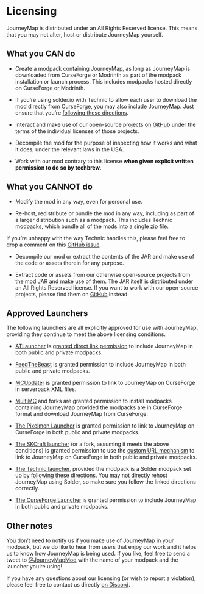 # **Licensing**

JourneyMap is distributed under an All Rights Reserved license. This means that you may not alter, host or distribute JourneyMap yourself.

## **What you CAN do**

- Create a modpack containing JourneyMap, as long as JourneyMap is downloaded from CurseForge or Modrinth as part of the modpack installation or launch process. This includes modpacks hosted directly on CurseForge or Modrinth.

- If you’re using solder.io with Technic to allow each user to download the mod directly from CurseForge, you may also include JourneyMap. Just ensure that you’re [following these directions](https://github.com/bochen415/JourneyMap-TechnicSolder-Tutorial/wiki/JourneyMap-TechnicSolder-Tutorial).

- Interact and make use of our open-source projects [on GitHub](https://github.com/TeamJM/) under the terms of the individual licenses of those projects.

- Decompile the mod for the purpose of inspecting how it works and what it does, under the relevant laws in the USA.

- Work with our mod contrary to this license **when given explicit written permission to do so by techbrew**.

## **What you CANNOT do**

- Modify the mod in any way, even for personal use.

- Re-host, redistribute or bundle the mod in any way, including as part of a larger distribution such as a modpack. This includes Technic modpacks, which bundle all of the mods into a single zip file.

If you’re unhappy with the way Technic handles this, please feel free to drop a comment on this [GitHub issue](https://github.com/TechnicPack/TechnicSolder/issues/424).

- Decompile our mod or extract the contents of the JAR and make use of the code or assets therein for any purpose.

- Extract code or assets from our otherwise open-source projects from the mod JAR and make use of them. The JAR itself is distributed under an All Rights Reserved license. If you want to work with our open-source projects, please find them on [GitHub](https://github.com/TeamJM/) instead.

## **Approved Launchers**

The following launchers are all explicitly approved for use with JourneyMap, providing they continue to meet the above licensing conditions.

- [ATLauncher](https://atlauncher.com/) is [granted direct link permission](https://wiki.atlauncher.com/mod_special_cases:journeymap) to include JourneyMap in both public and private modpacks.

- [FeedTheBeast](http://feed-the-beast.com/) is granted permission to include JourneyMap in both public and private modpacks.

- [MCUpdater](http://mcupdater.com/) is granted permission to link to JourneyMap on CurseForge in serverpack XML files.

- [MultiMC](https://multimc.org/) and forks are granted permission to install modpacks containing JourneyMap provided the modpacks are in CurseForge format and download JourneyMap from CurseForge.

- [The Pixelmon Launcher](https://pixelmonmod.com/downloads.php) is granted permission to link to JourneyMap on CurseForge in both public and private modpacks.

- [The SKCraft launcher](https://github.com/SKCraft/Launcher) (or a fork, assuming it meets the above conditions) is granted permission to use the [custom URL mechanism](https://github.com/SKCraft/Launcher/wiki/Creating-Modpacks#download-from-a-custom-url) to link to JourneyMap on CurseForge in both public and private modpacks.

- [The Technic launcher](https://www.technicpack.net/), provided the modpack is a Solder modpack set up by [following these directions](https://github.com/bochen415/JourneyMap-TechnicSolder-Tutorial/wiki/JourneyMap-TechnicSolder-Tutorial). You may not directly rehost JourneyMap using Solder, so make sure you follow the linked directions correctly.

- [The CurseForge Launcher](https://download.curseforge.com/) is granted permission to include JourneyMap in both public and private modpacks.

## **Other notes**

You don’t need to notify us if you make use of JourneyMap in your modpack, but we do like to hear from users that enjoy our work and it helps us to know how JourneyMap is being used. If you like, feel free to send a tweet to [@JourneyMapMod](https://twitter.com/JourneyMapMod) with the name of your modpack and the launcher you’re using!

If you have any questions about our licensing (or wish to report a violation), please feel free to contact us directly [on Discord](https://discord.gg/eP8gE69).
